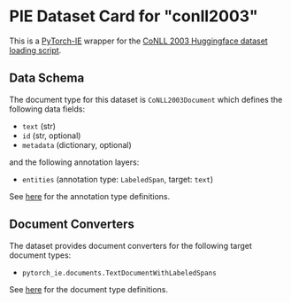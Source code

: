 # PIE Dataset Card for "conll2003"

This is a [PyTorch-IE](https://github.com/ChristophAlt/pytorch-ie) wrapper for the
[CoNLL 2003 Huggingface dataset loading script](https://huggingface.co/datasets/conll2003).

## Data Schema

The document type for this dataset is `CoNLL2003Document` which defines the following data fields:

- `text` (str)
- `id` (str, optional)
- `metadata` (dictionary, optional)

and the following annotation layers:

- `entities` (annotation type: `LabeledSpan`, target: `text`)

See [here](https://github.com/ChristophAlt/pytorch-ie/blob/main/src/pytorch_ie/annotations.py) for the annotation type definitions.

## Document Converters

The dataset provides document converters for the following target document types:

- `pytorch_ie.documents.TextDocumentWithLabeledSpans`

See [here](https://github.com/ChristophAlt/pytorch-ie/blob/main/src/pytorch_ie/documents.py) for the document type
definitions.
